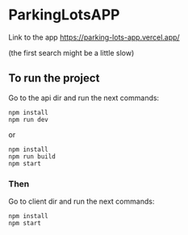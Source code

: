 # ParkingLotsAPP

Link to the app https://parking-lots-app.vercel.app/

(the first search might be a little slow)

## To run the project

Go to the api dir and run the next commands:

```
npm install
npm run dev
```

or

```
npm install
npm run build
npm start
```

### Then 
Go to client dir and run the next commands:
```
npm install
npm start
